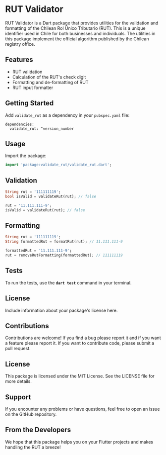 # RUT Validator

RUT Validator is a Dart package that provides utilities for the validation and formatting of the Chilean Rol Único Tributario (RUT). This is a unique identifier used in Chile for both businesses and individuals. The utilities in this package implement the official algorithm published by the Chilean registry office.

## Features

- RUT validation
- Calculation of the RUT's check digit
- Formatting and de-formatting of RUT
- RUT input formatter

## Getting Started

Add `validate_rut` as a dependency in your `pubspec.yaml` file:

```
dependencies:
  validate_rut: ^version_number
```

## **Usage**

Import the package:

```dart
import 'package:validate_rut/validate_rut.dart';
```

## Validation

```dart
String rut = '111111119';
bool isValid = validateRut(rut); // false

rut = '11.111.111-9';
isValid = validateRut(rut); // false
```

## ****Formatting****

```dart
String rut = '111111119';
String formattedRut = formatRut(rut); // 11.111.111-9

formattedRut = '11.111.111-9';
rut = removeRutFormatting(formattedRut); // 111111119
```

## **Tests**

To run the tests, use the **`dart test`** command in your terminal.

## **License**

Include information about your package's license here.

## **Contributions**

Contributions are welcome! If you find a bug please report it and if you want a feature please report it. If you want to contribute code, please submit a pull request.

## **License**

This package is licensed under the MIT License. See the LICENSE file for more details.

## **Support**

If you encounter any problems or have questions, feel free to open an issue on the GitHub repository.

## **From the Developers**

We hope that this package helps you on your Flutter projects and makes handling the RUT a breeze!
